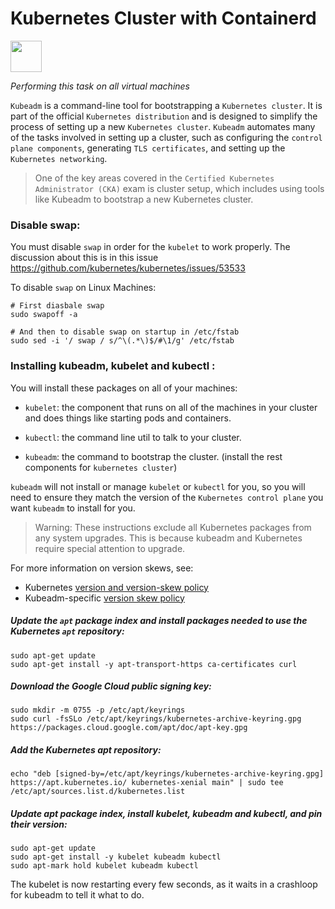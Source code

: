 # Kubernetes Cluster with Containerd
<p align="left">
<img src="https://d33wubrfki0l68.cloudfront.net/e4a8ddb49f07de8b2c2dbbfc7c9bedcfe0816701/600b1/images/kubeadm-stacked-color.png" width="50" height="50">
</p>

*Performing this task on all virtual machines*

`Kubeadm` is a command-line tool for bootstrapping a `Kubernetes cluster`. It is part of the official `Kubernetes distribution` and is designed to simplify the process of setting up a new `Kubernetes cluster`. `Kubeadm` automates many of the tasks involved in setting up a cluster, such as configuring the `control plane components`, generating `TLS certificates`, and setting up the `Kubernetes networking`.

>One of the key areas covered in the `Certified Kubernetes Administrator (CKA)` exam is cluster setup, which includes using tools like Kubeadm to bootstrap a new Kubernetes cluster.

### Disable swap:

You must disable `swap` in order for the `kubelet` to work properly. The discussion about this is in this issue https://github.com/kubernetes/kubernetes/issues/53533

To disable `swap` on Linux Machines:

    # First diasbale swap
    sudo swapoff -a

    # And then to disable swap on startup in /etc/fstab
    sudo sed -i '/ swap / s/^\(.*\)$/#\1/g' /etc/fstab

### Installing kubeadm, kubelet and kubectl :

You will install these packages on all of your machines:

* `kubelet`: the component that runs on all of the machines in your cluster and does things like starting pods and containers.

* `kubectl`: the command line util to talk to your cluster.

* `kubeadm`: the command to bootstrap the cluster. (install the rest components for `kubernetes cluster`)

`kubeadm` will not install or manage `kubelet` or `kubectl` for you, so you will need to ensure they match the version of the `Kubernetes control plane` you want `kubeadm` to install for you.

>Warning: These instructions exclude all Kubernetes packages from any system upgrades. This is because kubeadm and Kubernetes require special attention to upgrade.

For more information on version skews, see:

* Kubernetes [version and version-skew policy](https://kubernetes.io/releases/version-skew-policy/)
* Kubeadm-specific [version skew policy](https://kubernetes.io/docs/setup/production-environment/tools/kubeadm/create-cluster-kubeadm/#version-skew-policy)

##### Update the `apt` package index and install packages needed to use the Kubernetes `apt` repository:

    sudo apt-get update
    sudo apt-get install -y apt-transport-https ca-certificates curl

##### Download the Google Cloud public signing key:

    sudo mkdir -m 0755 -p /etc/apt/keyrings
    sudo curl -fsSLo /etc/apt/keyrings/kubernetes-archive-keyring.gpg https://packages.cloud.google.com/apt/doc/apt-key.gpg

##### Add the Kubernetes apt repository:

    echo "deb [signed-by=/etc/apt/keyrings/kubernetes-archive-keyring.gpg] https://apt.kubernetes.io/ kubernetes-xenial main" | sudo tee /etc/apt/sources.list.d/kubernetes.list

##### Update apt package index, install kubelet, kubeadm and kubectl, and pin their version:

    sudo apt-get update
    sudo apt-get install -y kubelet kubeadm kubectl
    sudo apt-mark hold kubelet kubeadm kubectl

The kubelet is now restarting every few seconds, as it waits in a crashloop for kubeadm to tell it what to do.